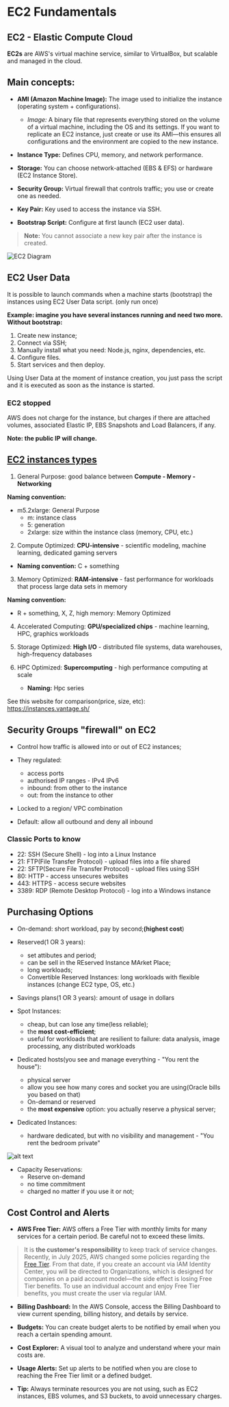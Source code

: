 # EC2 Fundamentals 


## EC2 - Elastic Compute Cloud


**EC2s** are AWS's virtual machine service, similar to VirtualBox, but scalable and managed in the cloud.

## Main concepts:

- **AMI (Amazon Machine Image):** The image used to initialize the instance (operating system + configurations).
    - *Image:* A binary file that represents everything stored on the volume of a virtual machine, including the OS and its settings. If you want to replicate an EC2 instance, just create or use its AMI—this ensures all configurations and the environment are copied to the new instance.

- **Instance Type:** Defines CPU, memory, and network performance.
- **Storage:** You can choose network-attached (EBS & EFS) or hardware (EC2 Instance Store).
- **Security Group:** Virtual firewall that controls traffic; you use or create one as needed.
- **Key Pair:** Key used to access the instance via SSH.
- **Bootstrap Script:** Configure at first launch (EC2 user data).

> **Note:** You cannot associate a new key pair after the instance is created.

![EC2 Diagram](./images/image-2.png)

## EC2 User Data

It is possible to launch commands when a machine starts (bootstrap) the instances using EC2 User Data script. (only run once)

**Example: imagine you have several instances running and need two more. Without bootstrap:**
1. Create new instance;
2. Connect via SSH;
3. Manually install what you need: Node.js, nginx, dependencies, etc.
4. Configure files.
5. Start services and then deploy.

Using User Data at the moment of instance creation, you just pass the script and it is executed as soon as the instance is started.

### EC2 stopped
AWS does not charge for the instance, but charges if there are attached volumes, associated Elastic IP, EBS Snapshots and Load Balancers, if any.

**Note: the public IP will change.**

## [EC2 instances types](https://aws.amazon.com/ec2/instance-types/)

1. General Purpose: good balance between **Compute - Memory - Networking**

**Naming convention:**
- m5.2xlarge: General Purpose
    - m: instance class
    - 5: generation
    - 2xlarge: size within the instance class (memory, CPU, etc.)

2. Compute Optimized: **CPU-intensive** - scientific modeling, machine learning, dedicated gaming servers

- **Naming convention:** C + something

3. Memory Optimized: **RAM-intensive** - fast performance for workloads that process large data sets in memory

**Naming convention:**
- R + something, X, Z, high memory: Memory Optimized

4. Accelerated Computing: **GPU/specialized chips** - machine learning, HPC, graphics workloads

5. Storage Optimized: **High I/O** - distributed file systems, data warehouses, high-frequency databases

6. HPC Optimized: **Supercomputing** - high performance computing at scale
   - **Naming:** Hpc series


See this website for comparison(price, size, etc): https://instances.vantage.sh/



## Security Groups "firewall" on EC2

- Control how traffic is allowed into or out of EC2 instances;
- They regulated:
    - access ports
    - authorised IP ranges - IPv4 IPv6
    - inbound: from other to the instance
    - out: from the instance to other

- Locked to a region/ VPC combination
- Default: allow all outbound and deny all inbound


### Classic Ports to know
- 22: SSH (Secure Shell) - log into a Linux Instance
- 21: FTP(File Transfer Protocol) - upload files into a file shared
- 22: SFTP(Secure File Transfer Protocol) - upload files using SSH
- 80: HTTP - access unsecures websites
- 443: HTTPS - access secure websites
- 3389: RDP (Remote Desktop Protocol) - log into a Windows instance


## Purchasing Options
- On-demand: short workload, pay by second;**(highest cost**)
- Reserved(1 OR 3 years): 
    - set attibutes and period;
    - can be sell in the REserved Instance MArket Place;
    - long workloads;
    - Convertible Reserved Instances: long workloads with flexible instances (change EC2 type, OS, etc.)
- Savings plans(1 OR 3 years): amount of usage in dollars
- Spot Instances: 
    - cheap, but can lose any time(less reliable);
    - the **most cost-efficient**;
    - useful for workloads that are resilient to failure: data analysis, image processing, any distributed workloads

- Dedicated hosts(you see and manage everything - "You rent the house"):
    - physical server
    - allow you see how many cores and socket you are using(Oracle bills you based on that)
    - On-demand or reserved
    - the **most expensive** option: you actually reserve a physical server; 
- Dedicated Instances:
    - hardware dedicated, but with no visibility and management - "You rent the bedroom private"


![alt text](./images/image.png)

- Capacity Reservations:
    - Reserve on-demand
    - no time commitment
    - charged no matter if you use it or not;


## Cost Control and Alerts

- **AWS Free Tier:** AWS offers a Free Tier with monthly limits for many services for a certain period. Be careful not to exceed these limits.

> It is **the customer's responsibility** to keep track of service changes. Recently, in July 2025, AWS changed some policies regarding the [Free Tier](https://aws.amazon.com/pt/free/terms/). From that date, if you create an account via IAM Identity Center, you will be directed to Organizations, which is designed for companies on a paid account model—the side effect is losing Free Tier benefits. To use an individual account and enjoy Free Tier benefits, you must create the user via regular IAM.

- **Billing Dashboard:** In the AWS Console, access the Billing Dashboard to view current spending, billing history, and details by service.

- **Budgets:** You can create budget alerts to be notified by email when you reach a certain spending amount.

- **Cost Explorer:** A visual tool to analyze and understand where your main costs are.

- **Usage Alerts:** Set up alerts to be notified when you are close to reaching the Free Tier limit or a defined budget.

- **Tip:** Always terminate resources you are not using, such as EC2 instances, EBS volumes, and S3 buckets, to avoid unnecessary charges.



